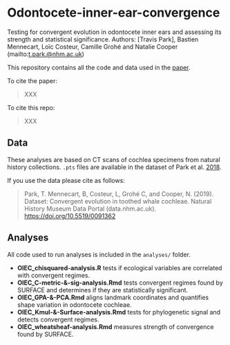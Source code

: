 # Odontocete-inner-ear-convergence
Testing for convergent evolution in odontocete inner ears and assessing its strength and statistical significance.
Authors: [Travis Park], Bastien Mennecart, Loïc Costeur, Camille Grohé and Natalie Cooper (mailto:t.park.@nhm.ac.uk)  

This repository contains all the code and data used in the [paper](link).

To cite the paper: 
> XXX

To cite this repo: 
> XXX

## Data
These analyses are based on CT scans of cochlea specimens from natural history collections.
`.pts` files are available in the dataset of Park et al. [2018](https://doi.org/10.5519/0082968).

If you use the data please cite as follows: 
> Park, T. Mennecart, B, Costeur, L, Grohé C, and Cooper, N. (2019). Dataset: Convergent evolution in toothed whale cochleae. Natural History Museum Data Portal (data.nhm.ac.uk). https://doi.org/10.5519/0091362

## Analyses
All code used to run analyses is included in the `analyses/` folder. 

* **OIEC_chisquared-analysis.R** tests if ecological variables are correlated with convergent regimes.
* **OIEC_C-metric-&-sig-analysis.Rmd** tests convergent regimes found by SURFACE and determines if they are statistically significant.
* **OIEC_GPA-&-PCA.Rmd** aligns landmark coordinates and quantifies shape variation in odontocete cochleae.  
* **OIEC_Kmul-&-Surface-analysis.Rmd** tests for phylogenetic signal and detects convergent regimes.
* **OIEC_wheatsheaf-analysis.Rmd** measures strength of convergence found by SURFACE.
